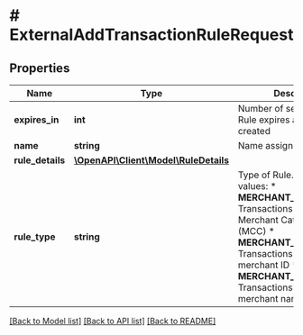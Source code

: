 # # ExternalAddTransactionRuleRequest

## Properties

Name | Type | Description | Notes
------------ | ------------- | ------------- | -------------
**expires_in** | **int** | Number of seconds until the Rule expires after it is created |
**name** | **string** | Name assigned to the Rule |
**rule_details** | [**\OpenAPI\Client\Model\RuleDetails**](RuleDetails.md) |  |
**rule_type** | **string** | Type of Rule. Possible values: * **MERCHANT_CODE_BLOCK**: Transactions blocked by Merchant Category Code (MCC) * **MERCHANT_ID_BLOCK**: Transactions blocked by merchant ID * **MERCHANT_NAME_BLOCK**: Transactions blocked by merchant name |

[[Back to Model list]](../../README.md#models) [[Back to API list]](../../README.md#endpoints) [[Back to README]](../../README.md)

